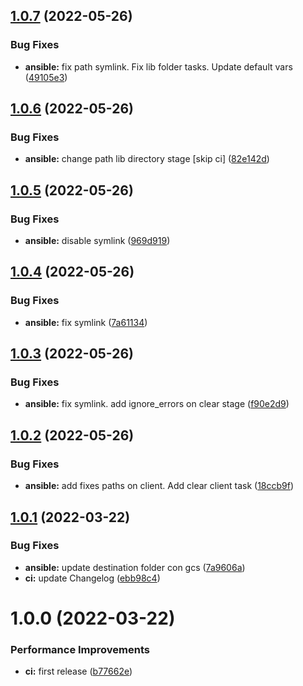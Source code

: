 ## [1.0.7](https://github.com/bydefault-cl/ansible-oracle-client/compare/v1.0.6...v1.0.7) (2022-05-26)


### Bug Fixes

* **ansible:** fix path symlink. Fix lib folder tasks. Update default vars ([49105e3](https://github.com/bydefault-cl/ansible-oracle-client/commit/49105e3d91616637cd9dd0282f81011a73712ec4))

## [1.0.6](https://github.com/bydefault-cl/ansible-oracle-client/compare/v1.0.5...v1.0.6) (2022-05-26)


### Bug Fixes

* **ansible:** change path lib directory stage [skip ci] ([82e142d](https://github.com/bydefault-cl/ansible-oracle-client/commit/82e142dfa5c00fa3ee49aed6e034e9608c3ba8aa))

## [1.0.5](https://github.com/bydefault-cl/ansible-oracle-client/compare/v1.0.4...v1.0.5) (2022-05-26)


### Bug Fixes

* **ansible:** disable symlink ([969d919](https://github.com/bydefault-cl/ansible-oracle-client/commit/969d919519f17787e2559b9855ea76dbf159822b))

## [1.0.4](https://github.com/bydefault-cl/ansible-oracle-client/compare/v1.0.3...v1.0.4) (2022-05-26)


### Bug Fixes

* **ansible:** fix symlink ([7a61134](https://github.com/bydefault-cl/ansible-oracle-client/commit/7a611345ee6383e51f71d11fe5ed6fa787ade521))

## [1.0.3](https://github.com/bydefault-cl/ansible-oracle-client/compare/v1.0.2...v1.0.3) (2022-05-26)


### Bug Fixes

* **ansible:** fix symlink. add ignore_errors on clear stage ([f90e2d9](https://github.com/bydefault-cl/ansible-oracle-client/commit/f90e2d97d091838f79e2af048087ab17d77853ee))

## [1.0.2](https://github.com/bydefault-cl/ansible-oracle-client/compare/v1.0.1...v1.0.2) (2022-05-26)


### Bug Fixes

* **ansible:** add fixes paths on client. Add clear client task ([18ccb9f](https://github.com/bydefault-cl/ansible-oracle-client/commit/18ccb9f0dee7c084ec543df5d89ff5048c906419))

## [1.0.1](https://github.com/bydefault-cl/ansible-oracle-client/compare/v1.0.0...v1.0.1) (2022-03-22)


### Bug Fixes

* **ansible:** update destination folder con gcs ([7a9606a](https://github.com/bydefault-cl/ansible-oracle-client/commit/7a9606ac8b0fe7560d36cf37d5d10707fa320e54))
* **ci:** update Changelog ([ebb98c4](https://github.com/bydefault-cl/ansible-oracle-client/commit/ebb98c49897ba5002d60577417eba988f40ab7ca))

# 1.0.0 (2022-03-22)


### Performance Improvements

* **ci:** first release ([b77662e](https://github.com/bydefault-cl/ansible-oracle-client/commit/b77662e300b46c47b372753c7318e1d5017e3644))
